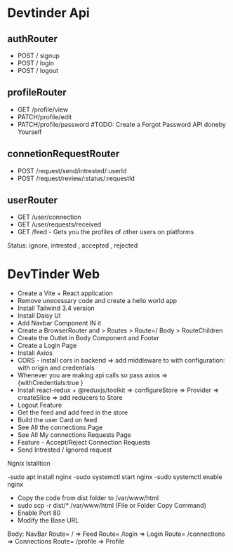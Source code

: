# Devtinder Api

## authRouter
- POST / signup
- POST / login
- POST / logout

## profileRouter
- GET /profile/view
- PATCH/profile/edit
- PATCH/profile/password #TODO: Create a Forgot Password API doneby Yourself

## connetionRequestRouter
- POST /request/send/intrested/:userId
- POST /request/review/:status/:requestId

## userRouter
- GET /user/connection 
- GET /user/requests/received
- GET /feed - Gets you the profiles of other users on platforms

Status: ignore, intrested , accepted , rejected

# DevTinder Web

- Create  a Vite + React application
- Remove unecessary code and create a hello world app
- Install Tailwind 3.4 version 
- Install Daisy UI
- Add Navbar Component IN it
- Create a BrowserRouter and > Routes > Route=/ Body > RouteChildren
- Create the Outlet in Body Component and Footer 
- Create a Login Page
- Install Axios 
- CORS - install cors in backend => add middleware to with configuration: with origin and credentials
- Whenever you are making api calls so pass axios => {withCredentials:true }
- Install react-redux + @reduxjs/toolkit => configureStore => Provider => createSlice => add reducers to Store 
- Logout Feature 
- Get the feed and add feed in the store
- Build the user Card on feed
- See All the connections Page
- See All My connections Requests Page 
- Feature - Accept/Reject Connection Requests
- Send Intrested / Ignored request 

Ngnix Istalltion

-sudo apt install nginx
-sudo systemctl start nginx
-sudo systemctl enable nginx
- Copy the code from dist folder to /var/www/html 
-  sudo scp -r dist/* /var/www/html (File or Folder Copy Command)
- Enable Port 80
- Modify the Base URL

Body: 
    NavBar
    Route= / => Feed
    Route= /login => Login
    Route= /connections => Connections
    Route= /profile => Profile 